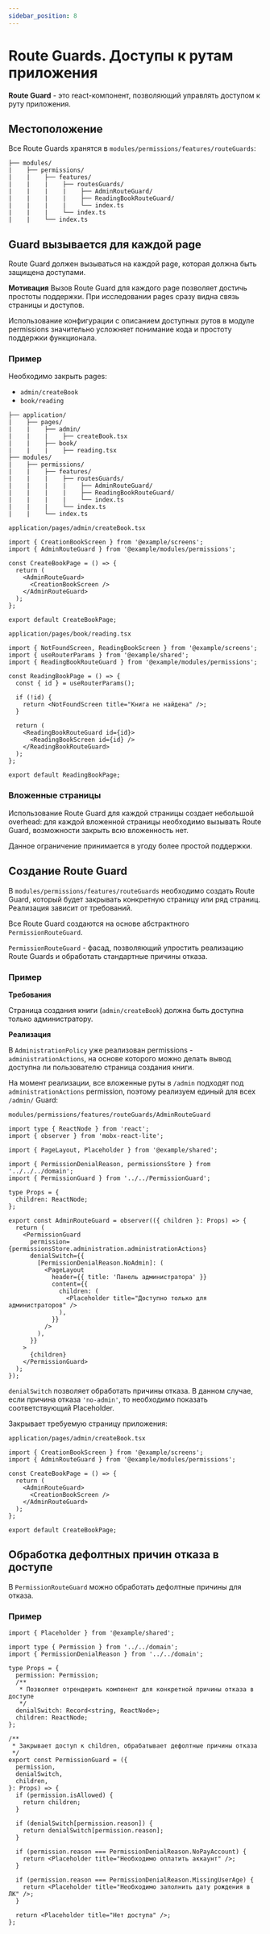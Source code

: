 ```yaml
---
sidebar_position: 8
---
```


# Route Guards. Доступы к рутам приложения

**Route Guard** - это react-компонент, позволяющий управлять доступом к руту приложения.

## Местоположение

Все Route Guards хранятся в `modules/permissions/features/routeGuards`:
```
├── modules/
|    ├── permissions/
|    |    ├── features/
|    |    |    ├── routesGuards/
|    |    |    |    ├── AdminRouteGuard/
|    |    |    |    ├── ReadingBookRouteGuard/
|    |    |    |    └── index.ts
|    |    |    └── index.ts
|    |    └── index.ts
```

## Guard вызывается для каждой page

Route Guard должен вызываться на каждой page, которая должна быть защищена доступами.

**Мотивация**
Вызов Route Guard для каждого page позволяет достичь простоты поддержки. При исследовании pages сразу видна связь страницы и доступов.

Использование конфигурации с описанием доступных рутов в модуле permissions значительно усложняет понимание кода и простоту поддержки функционала.

### Пример

Необходимо закрыть pages:
- `admin/createBook`
- `book/reading`

```
├── application/
|    ├── pages/
|    |    ├── admin/
|    |    |    ├── createBook.tsx
|    |    ├── book/
|    |    |    ├── reading.tsx
├── modules/
|    ├── permissions/
|    |    ├── features/
|    |    |    ├── routesGuards/
|    |    |    |    ├── AdminRouteGuard/
|    |    |    |    ├── ReadingBookRouteGuard/
|    |    |    |    └── index.ts
|    |    |    └── index.ts
|    |    └── index.ts
```

```application/pages/admin/createBook.tsx```
```tsx
import { CreationBookScreen } from '@example/screens';
import { AdminRouteGuard } from '@example/modules/permissions';

const CreateBookPage = () => {
  return (
    <AdminRouteGuard>
      <CreationBookScreen />
    </AdminRouteGuard>
  );
};

export default CreateBookPage;
```

```application/pages/book/reading.tsx```
```tsx
import { NotFoundScreen, ReadingBookScreen } from '@example/screens';
import { useRouterParams } from '@example/shared';
import { ReadingBookRouteGuard } from '@example/modules/permissions';

const ReadingBookPage = () => {
  const { id } = useRouterParams();

  if (!id) {
    return <NotFoundScreen title="Книга не найдена" />;
  }

  return (
    <ReadingBookRouteGuard id={id}>
      <ReadingBookScreen id={id} />
    </ReadingBookRouteGuard>
  );
};

export default ReadingBookPage;
```

### Вложенные страницы

Использование Route Guard для каждой страницы создает небольшой overhead:
для каждой вложенной страницы необходимо вызывать Route Guard, возможности закрыть всю вложенность нет.

Данное ограничение принимается в угоду более простой поддержки.

## Создание Route Guard

В `modules/permissions/features/routeGuards` необходимо создать Route Guard, который будет закрывать конкретную страницу или ряд страниц. Реализация зависит от требований.

Все Route Guard создаются на основе абстрактного `PermissionRouteGuard`.

`PermissionRouteGuard` - фасад, позволяющий упростить реализацию Route Guards и обработать стандартные причины отказа.

### Пример

**Требования**

Страница создания книги (`admin/createBook`) должна быть доступна только администратору.

**Реализация**

В `AdministrationPolicy` уже реализован permissions - `administrationActions`, на основе которого можно делать вывод доступна ли пользователю страница создания книги.

На момент реализации, все вложенные руты в `/admin` подходят под `administrationActions` permission, поэтому реализуем единый для всех `/admin/` Guard:

```modules/permissions/features/routeGuards/AdminRouteGuard```
```tsx
import type { ReactNode } from 'react';
import { observer } from 'mobx-react-lite';

import { PageLayout, Placeholder } from '@example/shared';

import { PermissionDenialReason, permissionsStore } from '../../../domain';
import { PermissionGuard } from '../../PermissionGuard';

type Props = {
  children: ReactNode;
};

export const AdminRouteGuard = observer(({ children }: Props) => {
  return (
    <PermissionGuard
      permission={permissionsStore.administration.administrationActions}
      denialSwitch={{
        [PermissionDenialReason.NoAdmin]: (
          <PageLayout
            header={{ title: 'Панель администратора' }}
            content={{
              children: (
                <Placeholder title="Доступно только для администраторов" />
              ),
            }}
          />
        ),
      }}
    >
      {children}
    </PermissionGuard>
  );
});
```

`denialSwitch` позволяет обработать причины отказа. В данном случае, если причина отказа `'no-admin'`, то необходимо показать соответствующий Placeholder.

Закрывает требуемую страницу приложения:

```application/pages/admin/createBook.tsx```
```tsx
import { CreationBookScreen } from '@example/screens';
import { AdminRouteGuard } from '@example/modules/permissions';

const CreateBookPage = () => {
  return (
    <AdminRouteGuard>
      <CreationBookScreen />
    </AdminRouteGuard>
  );
};

export default CreateBookPage;
```

## Обработка дефолтных причин отказа в доступе

В `PermissionRouteGuard` можно обработать дефолтные причины для отказа.

### Пример

```tsx
import { Placeholder } from '@example/shared';

import type { Permission } from '../../domain';
import { PermissionDenialReason } from '../../domain';

type Props = {
  permission: Permission;
  /**
   * Позволяет отрендерить компонент для конкретной причины отказа в доступе
   */
  denialSwitch: Record<string, ReactNode>;
  children: ReactNode;
};

/**
 * Закрывает доступ к children, обрабатывает дефолтные причины отказа
 */
export const PermissionGuard = ({
  permission,
  denialSwitch,
  children,
}: Props) => {
  if (permission.isAllowed) {
    return children;
  }

  if (denialSwitch[permission.reason]) {
    return denialSwitch[permission.reason];
  }

  if (permission.reason === PermissionDenialReason.NoPayAccount) {
    return <Placeholder title="Необходимо оплатить аккаунт" />;
  }

  if (permission.reason === PermissionDenialReason.MissingUserAge) {
    return <Placeholder title="Необходимо заполнить дату рождения в ЛК" />;
  }

  return <Placeholder title="Нет доступа" />;
};
```
